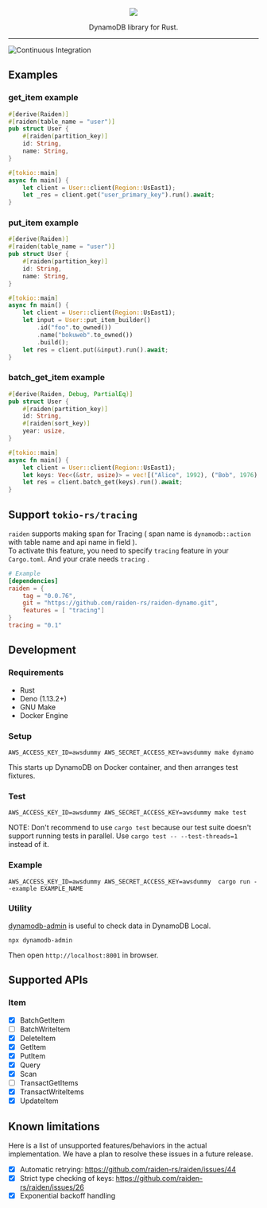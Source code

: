 <p align="center"><img src ="https://github.com/bokuweb/raiden/blob/master/assets/logo.png?raw=true" /></p>

<p align="center">
    DynamoDB library for Rust.
</p>

---

![Continuous Integration](https://github.com/bokuweb/raiden/workflows/Continuous%20Integration/badge.svg)

## Examples

### get_item example

``` rust
#[derive(Raiden)]
#[raiden(table_name = "user")]
pub struct User {
    #[raiden(partition_key)]
    id: String,
    name: String,
}

#[tokio::main]
async fn main() {
    let client = User::client(Region::UsEast1);
    let _res = client.get("user_primary_key").run().await;
}
```

### put_item example

``` rust
#[derive(Raiden)]
#[raiden(table_name = "user")]
pub struct User {
    #[raiden(partition_key)]
    id: String,
    name: String,
}

#[tokio::main]
async fn main() {
    let client = User::client(Region::UsEast1);
    let input = User::put_item_builder()
        .id("foo".to_owned())
        .name("bokuweb".to_owned())
        .build();
    let res = client.put(&input).run().await;
}
```

### batch_get_item example

``` rust
#[derive(Raiden, Debug, PartialEq)]
pub struct User {
    #[raiden(partition_key)]
    id: String,
    #[raiden(sort_key)]
    year: usize,
}

#[tokio::main]
async fn main() {
    let client = User::client(Region::UsEast1);
    let keys: Vec<(&str, usize)> = vec![("Alice", 1992), ("Bob", 1976), ("Charlie", 2002)];
    let res = client.batch_get(keys).run().await;
}
```

## Support `tokio-rs/tracing`

`raiden` supports making span for Tracing ( span name is `dynamodb::action` with table name and api name in field ).  
To activate this feature, you need to specify `tracing` feature in your `Cargo.toml`. And your crate needs `tracing` .

```toml
# Example
[dependencies]
raiden = {
    tag = "0.0.76",
    git = "https://github.com/raiden-rs/raiden-dynamo.git",
    features = [ "tracing"]
}
tracing = "0.1"
```

## Development

### Requirements

- Rust
- Deno (1.13.2+)
- GNU Make
- Docker Engine

### Setup

```
AWS_ACCESS_KEY_ID=awsdummy AWS_SECRET_ACCESS_KEY=awsdummy make dynamo
```

This starts up DynamoDB on Docker container, and then arranges test fixtures.

### Test

```
AWS_ACCESS_KEY_ID=awsdummy AWS_SECRET_ACCESS_KEY=awsdummy make test
```

NOTE: Don't recommend to use `cargo test` because our test suite doesn't support running tests in parallel. Use `cargo test -- --test-threads=1` instead of it.

### Example

```
AWS_ACCESS_KEY_ID=awsdummy AWS_SECRET_ACCESS_KEY=awsdummy  cargo run --example EXAMPLE_NAME
```

### Utility

[dynamodb-admin](https://github.com/aaronshaf/dynamodb-admin) is useful to check data in DynamoDB Local.

```
npx dynamodb-admin
```

Then open `http://localhost:8001` in browser.

## Supported APIs

### Item

- [x] BatchGetItem
- [ ] BatchWriteItem
- [x] DeleteItem
- [x] GetItem
- [x] PutItem
- [x] Query
- [x] Scan
- [ ] TransactGetItems
- [x] TransactWriteItems
- [x] UpdateItem

## Known limitations

Here is a list of unsupported features/behaviors in the actual implementation.
We have a plan to resolve these issues in a future release.

- [x] Automatic retrying: https://github.com/raiden-rs/raiden/issues/44
- [x] Strict type checking of keys: https://github.com/raiden-rs/raiden/issues/26
- [x] Exponential backoff handling
